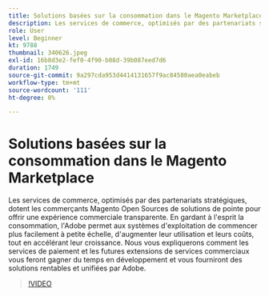 ```yaml
---
title: Solutions basées sur la consommation dans le Magento Marketplace
description: Les services de commerce, optimisés par des partenariats stratégiques, dotent les marchands Magento Open Sources de solutions de pointe pour offrir une expérience commerciale transparente.. (Les descriptions doivent comporter entre 60 et 160 caractères)
role: User
level: Beginner
kt: 9788
thumbnail: 340626.jpeg
exl-id: 16b8d3e2-fef0-4f90-b08d-39b087eed7d6
duration: 1749
source-git-commit: 9a297cda953d4414131657f9ac84580aea0eabeb
workflow-type: tm+mt
source-wordcount: '111'
ht-degree: 0%

---
```


# Solutions basées sur la consommation dans le Magento Marketplace

Les services de commerce, optimisés par des partenariats stratégiques, dotent les commerçants Magento Open Sources de solutions de pointe pour offrir une expérience commerciale transparente. En gardant à l&#39;esprit la consommation, l&#39;Adobe permet aux systèmes d&#39;exploitation de commencer plus facilement à petite échelle, d&#39;augmenter leur utilisation et leurs coûts, tout en accélérant leur croissance. Nous vous expliquerons comment les services de paiement et les futures extensions de services commerciaux vous feront gagner du temps en développement et vous fourniront des solutions rentables et unifiées par Adobe.

>[!VIDEO](https://video.tv.adobe.com/v/340626/?quality=12&learn=on)
